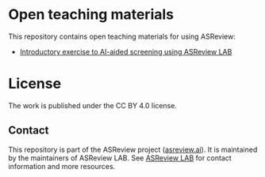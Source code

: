 # Open teaching materials

This repository contains open teaching materials for using ASReview:


- [Introductory exercise to AI-aided screening using ASReview LAB](https://github.com/asreview/asreview-academy/blob/main/introducing-ASReview-LAB/README.md)


# License 

The work is published under the CC BY 4.0 license.

## Contact

This repository is part of the ASReview project ([asreview.ai](https://asreview.ai)). It is maintained by the
maintainers of ASReview LAB. See [ASReview
LAB](https://github.com/asreview/asreview) for contact information and more
resources.

